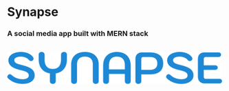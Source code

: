 # Synapse
### A social media app built with MERN stack

<br />
<img src="client\src\assets\logo\svg\logo-full.svg" width="500"></img>
<br />
<br />